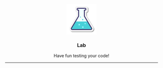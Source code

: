 <p align="center">
  <img alt="logo" src="doc/img/icon-2.png" height="100" />
  <h3 align="center">Lab</h3>
  <p align="center">Have fun testing your code!</p>
</p>

---


